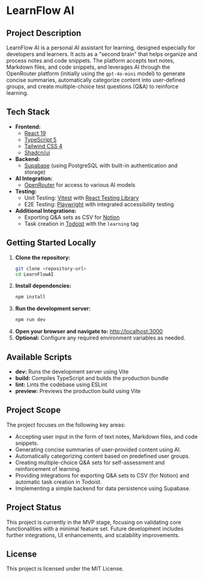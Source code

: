 # LearnFlow AI

## Project Description

LearnFlow AI is a personal AI assistant for learning, designed especially for developers and learners. It acts as a "second brain" that helps organize and process notes and code snippets. The platform accepts text notes, Markdown files, and code snippets, and leverages AI through the OpenRouter platform (initially using the `gpt-4o-mini` model) to generate concise summaries, automatically categorize content into user-defined groups, and create multiple-choice test questions (Q&A) to reinforce learning.

## Tech Stack

- **Frontend:**
  - [React 19](https://reactjs.org/)
  - [TypeScript 5](https://www.typescriptlang.org/)
  - [Tailwind CSS 4](https://tailwindcss.com/)
  - [Shadcn/ui](https://ui.shadcn.com/)
- **Backend:**
  - [Supabase](https://supabase.com/) (using PostgreSQL with built-in authentication and storage)
- **AI Integration:**
  - [OpenRouter](https://openrouter.ai/) for access to various AI models
- **Testing:**
  - Unit Testing: [Vitest](https://vitest.dev/) with [React Testing Library](https://testing-library.com/docs/react-testing-library/intro/)
  - E2E Testing: [Playwright](https://playwright.dev/) with integrated accessibility testing
- **Additional Integrations:**
  - Exporting Q&A sets as CSV for [Notion](https://www.notion.so/)
  - Task creation in [Todoist](https://todoist.com/) with the `learning` tag

## Getting Started Locally

1. **Clone the repository:**
   ```bash
   git clone <repository-url>
   cd LearnFlowAI
   ```
2. **Install dependencies:**
   ```bash
   npm install
   ```
3. **Run the development server:**
   ```bash
   npm run dev
   ```
4. **Open your browser and navigate to:** [http://localhost:3000](http://localhost:3000)
5. **Optional:** Configure any required environment variables as needed.

## Available Scripts

- **dev:** Runs the development server using Vite
- **build:** Compiles TypeScript and builds the production bundle
- **lint:** Lints the codebase using ESLint
- **preview:** Previews the production build using Vite

## Project Scope

The project focuses on the following key areas:

- Accepting user input in the form of text notes, Markdown files, and code snippets.
- Generating concise summaries of user-provided content using AI.
- Automatically categorizing content based on predefined user groups.
- Creating multiple-choice Q&A sets for self-assessment and reinforcement of learning.
- Providing integrations for exporting Q&A sets to CSV (for Notion) and automatic task creation in Todoist.
- Implementing a simple backend for data persistence using Supabase.

## Project Status

This project is currently in the MVP stage, focusing on validating core functionalities with a minimal feature set. Future development includes further integrations, UI enhancements, and scalability improvements.

## License

This project is licensed under the MIT License.
